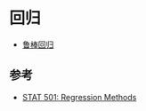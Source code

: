 # 回归

- [鲁棒回归](robust-regression.md)

## 参考

- [STAT 501: Regression Methods](https://online.stat.psu.edu/stat501/)